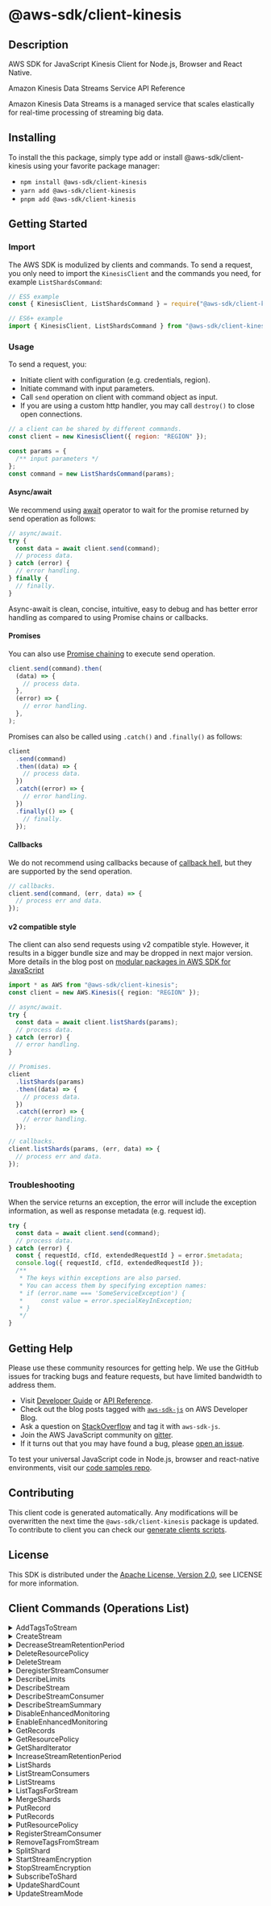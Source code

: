 <!-- generated file, do not edit directly -->

# @aws-sdk/client-kinesis

## Description

AWS SDK for JavaScript Kinesis Client for Node.js, Browser and React Native.

<fullname>Amazon Kinesis Data Streams Service API Reference</fullname>

<p>Amazon Kinesis Data Streams is a managed service that scales elastically for real-time
processing of streaming big data.</p>

## Installing

To install the this package, simply type add or install @aws-sdk/client-kinesis
using your favorite package manager:

- `npm install @aws-sdk/client-kinesis`
- `yarn add @aws-sdk/client-kinesis`
- `pnpm add @aws-sdk/client-kinesis`

## Getting Started

### Import

The AWS SDK is modulized by clients and commands.
To send a request, you only need to import the `KinesisClient` and
the commands you need, for example `ListShardsCommand`:

```js
// ES5 example
const { KinesisClient, ListShardsCommand } = require("@aws-sdk/client-kinesis");
```

```ts
// ES6+ example
import { KinesisClient, ListShardsCommand } from "@aws-sdk/client-kinesis";
```

### Usage

To send a request, you:

- Initiate client with configuration (e.g. credentials, region).
- Initiate command with input parameters.
- Call `send` operation on client with command object as input.
- If you are using a custom http handler, you may call `destroy()` to close open connections.

```js
// a client can be shared by different commands.
const client = new KinesisClient({ region: "REGION" });

const params = {
  /** input parameters */
};
const command = new ListShardsCommand(params);
```

#### Async/await

We recommend using [await](https://developer.mozilla.org/en-US/docs/Web/JavaScript/Reference/Operators/await)
operator to wait for the promise returned by send operation as follows:

```js
// async/await.
try {
  const data = await client.send(command);
  // process data.
} catch (error) {
  // error handling.
} finally {
  // finally.
}
```

Async-await is clean, concise, intuitive, easy to debug and has better error handling
as compared to using Promise chains or callbacks.

#### Promises

You can also use [Promise chaining](https://developer.mozilla.org/en-US/docs/Web/JavaScript/Guide/Using_promises#chaining)
to execute send operation.

```js
client.send(command).then(
  (data) => {
    // process data.
  },
  (error) => {
    // error handling.
  },
);
```

Promises can also be called using `.catch()` and `.finally()` as follows:

```js
client
  .send(command)
  .then((data) => {
    // process data.
  })
  .catch((error) => {
    // error handling.
  })
  .finally(() => {
    // finally.
  });
```

#### Callbacks

We do not recommend using callbacks because of [callback hell](http://callbackhell.com/),
but they are supported by the send operation.

```js
// callbacks.
client.send(command, (err, data) => {
  // process err and data.
});
```

#### v2 compatible style

The client can also send requests using v2 compatible style.
However, it results in a bigger bundle size and may be dropped in next major version. More details in the blog post
on [modular packages in AWS SDK for JavaScript](https://aws.amazon.com/blogs/developer/modular-packages-in-aws-sdk-for-javascript/)

```ts
import * as AWS from "@aws-sdk/client-kinesis";
const client = new AWS.Kinesis({ region: "REGION" });

// async/await.
try {
  const data = await client.listShards(params);
  // process data.
} catch (error) {
  // error handling.
}

// Promises.
client
  .listShards(params)
  .then((data) => {
    // process data.
  })
  .catch((error) => {
    // error handling.
  });

// callbacks.
client.listShards(params, (err, data) => {
  // process err and data.
});
```

### Troubleshooting

When the service returns an exception, the error will include the exception information,
as well as response metadata (e.g. request id).

```js
try {
  const data = await client.send(command);
  // process data.
} catch (error) {
  const { requestId, cfId, extendedRequestId } = error.$metadata;
  console.log({ requestId, cfId, extendedRequestId });
  /**
   * The keys within exceptions are also parsed.
   * You can access them by specifying exception names:
   * if (error.name === 'SomeServiceException') {
   *     const value = error.specialKeyInException;
   * }
   */
}
```

## Getting Help

Please use these community resources for getting help.
We use the GitHub issues for tracking bugs and feature requests, but have limited bandwidth to address them.

- Visit [Developer Guide](https://docs.aws.amazon.com/sdk-for-javascript/v3/developer-guide/welcome.html)
  or [API Reference](https://docs.aws.amazon.com/AWSJavaScriptSDK/v3/latest/index.html).
- Check out the blog posts tagged with [`aws-sdk-js`](https://aws.amazon.com/blogs/developer/tag/aws-sdk-js/)
  on AWS Developer Blog.
- Ask a question on [StackOverflow](https://stackoverflow.com/questions/tagged/aws-sdk-js) and tag it with `aws-sdk-js`.
- Join the AWS JavaScript community on [gitter](https://gitter.im/aws/aws-sdk-js-v3).
- If it turns out that you may have found a bug, please [open an issue](https://github.com/aws/aws-sdk-js-v3/issues/new/choose).

To test your universal JavaScript code in Node.js, browser and react-native environments,
visit our [code samples repo](https://github.com/aws-samples/aws-sdk-js-tests).

## Contributing

This client code is generated automatically. Any modifications will be overwritten the next time the `@aws-sdk/client-kinesis` package is updated.
To contribute to client you can check our [generate clients scripts](https://github.com/aws/aws-sdk-js-v3/tree/main/scripts/generate-clients).

## License

This SDK is distributed under the
[Apache License, Version 2.0](http://www.apache.org/licenses/LICENSE-2.0),
see LICENSE for more information.

## Client Commands (Operations List)

<details>
<summary>
AddTagsToStream
</summary>

[Command API Reference](https://docs.aws.amazon.com/AWSJavaScriptSDK/v3/latest/client/kinesis/command/AddTagsToStreamCommand/) / [Input](https://docs.aws.amazon.com/AWSJavaScriptSDK/v3/latest/Package/-aws-sdk-client-kinesis/Interface/AddTagsToStreamCommandInput/) / [Output](https://docs.aws.amazon.com/AWSJavaScriptSDK/v3/latest/Package/-aws-sdk-client-kinesis/Interface/AddTagsToStreamCommandOutput/)

</details>
<details>
<summary>
CreateStream
</summary>

[Command API Reference](https://docs.aws.amazon.com/AWSJavaScriptSDK/v3/latest/client/kinesis/command/CreateStreamCommand/) / [Input](https://docs.aws.amazon.com/AWSJavaScriptSDK/v3/latest/Package/-aws-sdk-client-kinesis/Interface/CreateStreamCommandInput/) / [Output](https://docs.aws.amazon.com/AWSJavaScriptSDK/v3/latest/Package/-aws-sdk-client-kinesis/Interface/CreateStreamCommandOutput/)

</details>
<details>
<summary>
DecreaseStreamRetentionPeriod
</summary>

[Command API Reference](https://docs.aws.amazon.com/AWSJavaScriptSDK/v3/latest/client/kinesis/command/DecreaseStreamRetentionPeriodCommand/) / [Input](https://docs.aws.amazon.com/AWSJavaScriptSDK/v3/latest/Package/-aws-sdk-client-kinesis/Interface/DecreaseStreamRetentionPeriodCommandInput/) / [Output](https://docs.aws.amazon.com/AWSJavaScriptSDK/v3/latest/Package/-aws-sdk-client-kinesis/Interface/DecreaseStreamRetentionPeriodCommandOutput/)

</details>
<details>
<summary>
DeleteResourcePolicy
</summary>

[Command API Reference](https://docs.aws.amazon.com/AWSJavaScriptSDK/v3/latest/client/kinesis/command/DeleteResourcePolicyCommand/) / [Input](https://docs.aws.amazon.com/AWSJavaScriptSDK/v3/latest/Package/-aws-sdk-client-kinesis/Interface/DeleteResourcePolicyCommandInput/) / [Output](https://docs.aws.amazon.com/AWSJavaScriptSDK/v3/latest/Package/-aws-sdk-client-kinesis/Interface/DeleteResourcePolicyCommandOutput/)

</details>
<details>
<summary>
DeleteStream
</summary>

[Command API Reference](https://docs.aws.amazon.com/AWSJavaScriptSDK/v3/latest/client/kinesis/command/DeleteStreamCommand/) / [Input](https://docs.aws.amazon.com/AWSJavaScriptSDK/v3/latest/Package/-aws-sdk-client-kinesis/Interface/DeleteStreamCommandInput/) / [Output](https://docs.aws.amazon.com/AWSJavaScriptSDK/v3/latest/Package/-aws-sdk-client-kinesis/Interface/DeleteStreamCommandOutput/)

</details>
<details>
<summary>
DeregisterStreamConsumer
</summary>

[Command API Reference](https://docs.aws.amazon.com/AWSJavaScriptSDK/v3/latest/client/kinesis/command/DeregisterStreamConsumerCommand/) / [Input](https://docs.aws.amazon.com/AWSJavaScriptSDK/v3/latest/Package/-aws-sdk-client-kinesis/Interface/DeregisterStreamConsumerCommandInput/) / [Output](https://docs.aws.amazon.com/AWSJavaScriptSDK/v3/latest/Package/-aws-sdk-client-kinesis/Interface/DeregisterStreamConsumerCommandOutput/)

</details>
<details>
<summary>
DescribeLimits
</summary>

[Command API Reference](https://docs.aws.amazon.com/AWSJavaScriptSDK/v3/latest/client/kinesis/command/DescribeLimitsCommand/) / [Input](https://docs.aws.amazon.com/AWSJavaScriptSDK/v3/latest/Package/-aws-sdk-client-kinesis/Interface/DescribeLimitsCommandInput/) / [Output](https://docs.aws.amazon.com/AWSJavaScriptSDK/v3/latest/Package/-aws-sdk-client-kinesis/Interface/DescribeLimitsCommandOutput/)

</details>
<details>
<summary>
DescribeStream
</summary>

[Command API Reference](https://docs.aws.amazon.com/AWSJavaScriptSDK/v3/latest/client/kinesis/command/DescribeStreamCommand/) / [Input](https://docs.aws.amazon.com/AWSJavaScriptSDK/v3/latest/Package/-aws-sdk-client-kinesis/Interface/DescribeStreamCommandInput/) / [Output](https://docs.aws.amazon.com/AWSJavaScriptSDK/v3/latest/Package/-aws-sdk-client-kinesis/Interface/DescribeStreamCommandOutput/)

</details>
<details>
<summary>
DescribeStreamConsumer
</summary>

[Command API Reference](https://docs.aws.amazon.com/AWSJavaScriptSDK/v3/latest/client/kinesis/command/DescribeStreamConsumerCommand/) / [Input](https://docs.aws.amazon.com/AWSJavaScriptSDK/v3/latest/Package/-aws-sdk-client-kinesis/Interface/DescribeStreamConsumerCommandInput/) / [Output](https://docs.aws.amazon.com/AWSJavaScriptSDK/v3/latest/Package/-aws-sdk-client-kinesis/Interface/DescribeStreamConsumerCommandOutput/)

</details>
<details>
<summary>
DescribeStreamSummary
</summary>

[Command API Reference](https://docs.aws.amazon.com/AWSJavaScriptSDK/v3/latest/client/kinesis/command/DescribeStreamSummaryCommand/) / [Input](https://docs.aws.amazon.com/AWSJavaScriptSDK/v3/latest/Package/-aws-sdk-client-kinesis/Interface/DescribeStreamSummaryCommandInput/) / [Output](https://docs.aws.amazon.com/AWSJavaScriptSDK/v3/latest/Package/-aws-sdk-client-kinesis/Interface/DescribeStreamSummaryCommandOutput/)

</details>
<details>
<summary>
DisableEnhancedMonitoring
</summary>

[Command API Reference](https://docs.aws.amazon.com/AWSJavaScriptSDK/v3/latest/client/kinesis/command/DisableEnhancedMonitoringCommand/) / [Input](https://docs.aws.amazon.com/AWSJavaScriptSDK/v3/latest/Package/-aws-sdk-client-kinesis/Interface/DisableEnhancedMonitoringCommandInput/) / [Output](https://docs.aws.amazon.com/AWSJavaScriptSDK/v3/latest/Package/-aws-sdk-client-kinesis/Interface/DisableEnhancedMonitoringCommandOutput/)

</details>
<details>
<summary>
EnableEnhancedMonitoring
</summary>

[Command API Reference](https://docs.aws.amazon.com/AWSJavaScriptSDK/v3/latest/client/kinesis/command/EnableEnhancedMonitoringCommand/) / [Input](https://docs.aws.amazon.com/AWSJavaScriptSDK/v3/latest/Package/-aws-sdk-client-kinesis/Interface/EnableEnhancedMonitoringCommandInput/) / [Output](https://docs.aws.amazon.com/AWSJavaScriptSDK/v3/latest/Package/-aws-sdk-client-kinesis/Interface/EnableEnhancedMonitoringCommandOutput/)

</details>
<details>
<summary>
GetRecords
</summary>

[Command API Reference](https://docs.aws.amazon.com/AWSJavaScriptSDK/v3/latest/client/kinesis/command/GetRecordsCommand/) / [Input](https://docs.aws.amazon.com/AWSJavaScriptSDK/v3/latest/Package/-aws-sdk-client-kinesis/Interface/GetRecordsCommandInput/) / [Output](https://docs.aws.amazon.com/AWSJavaScriptSDK/v3/latest/Package/-aws-sdk-client-kinesis/Interface/GetRecordsCommandOutput/)

</details>
<details>
<summary>
GetResourcePolicy
</summary>

[Command API Reference](https://docs.aws.amazon.com/AWSJavaScriptSDK/v3/latest/client/kinesis/command/GetResourcePolicyCommand/) / [Input](https://docs.aws.amazon.com/AWSJavaScriptSDK/v3/latest/Package/-aws-sdk-client-kinesis/Interface/GetResourcePolicyCommandInput/) / [Output](https://docs.aws.amazon.com/AWSJavaScriptSDK/v3/latest/Package/-aws-sdk-client-kinesis/Interface/GetResourcePolicyCommandOutput/)

</details>
<details>
<summary>
GetShardIterator
</summary>

[Command API Reference](https://docs.aws.amazon.com/AWSJavaScriptSDK/v3/latest/client/kinesis/command/GetShardIteratorCommand/) / [Input](https://docs.aws.amazon.com/AWSJavaScriptSDK/v3/latest/Package/-aws-sdk-client-kinesis/Interface/GetShardIteratorCommandInput/) / [Output](https://docs.aws.amazon.com/AWSJavaScriptSDK/v3/latest/Package/-aws-sdk-client-kinesis/Interface/GetShardIteratorCommandOutput/)

</details>
<details>
<summary>
IncreaseStreamRetentionPeriod
</summary>

[Command API Reference](https://docs.aws.amazon.com/AWSJavaScriptSDK/v3/latest/client/kinesis/command/IncreaseStreamRetentionPeriodCommand/) / [Input](https://docs.aws.amazon.com/AWSJavaScriptSDK/v3/latest/Package/-aws-sdk-client-kinesis/Interface/IncreaseStreamRetentionPeriodCommandInput/) / [Output](https://docs.aws.amazon.com/AWSJavaScriptSDK/v3/latest/Package/-aws-sdk-client-kinesis/Interface/IncreaseStreamRetentionPeriodCommandOutput/)

</details>
<details>
<summary>
ListShards
</summary>

[Command API Reference](https://docs.aws.amazon.com/AWSJavaScriptSDK/v3/latest/client/kinesis/command/ListShardsCommand/) / [Input](https://docs.aws.amazon.com/AWSJavaScriptSDK/v3/latest/Package/-aws-sdk-client-kinesis/Interface/ListShardsCommandInput/) / [Output](https://docs.aws.amazon.com/AWSJavaScriptSDK/v3/latest/Package/-aws-sdk-client-kinesis/Interface/ListShardsCommandOutput/)

</details>
<details>
<summary>
ListStreamConsumers
</summary>

[Command API Reference](https://docs.aws.amazon.com/AWSJavaScriptSDK/v3/latest/client/kinesis/command/ListStreamConsumersCommand/) / [Input](https://docs.aws.amazon.com/AWSJavaScriptSDK/v3/latest/Package/-aws-sdk-client-kinesis/Interface/ListStreamConsumersCommandInput/) / [Output](https://docs.aws.amazon.com/AWSJavaScriptSDK/v3/latest/Package/-aws-sdk-client-kinesis/Interface/ListStreamConsumersCommandOutput/)

</details>
<details>
<summary>
ListStreams
</summary>

[Command API Reference](https://docs.aws.amazon.com/AWSJavaScriptSDK/v3/latest/client/kinesis/command/ListStreamsCommand/) / [Input](https://docs.aws.amazon.com/AWSJavaScriptSDK/v3/latest/Package/-aws-sdk-client-kinesis/Interface/ListStreamsCommandInput/) / [Output](https://docs.aws.amazon.com/AWSJavaScriptSDK/v3/latest/Package/-aws-sdk-client-kinesis/Interface/ListStreamsCommandOutput/)

</details>
<details>
<summary>
ListTagsForStream
</summary>

[Command API Reference](https://docs.aws.amazon.com/AWSJavaScriptSDK/v3/latest/client/kinesis/command/ListTagsForStreamCommand/) / [Input](https://docs.aws.amazon.com/AWSJavaScriptSDK/v3/latest/Package/-aws-sdk-client-kinesis/Interface/ListTagsForStreamCommandInput/) / [Output](https://docs.aws.amazon.com/AWSJavaScriptSDK/v3/latest/Package/-aws-sdk-client-kinesis/Interface/ListTagsForStreamCommandOutput/)

</details>
<details>
<summary>
MergeShards
</summary>

[Command API Reference](https://docs.aws.amazon.com/AWSJavaScriptSDK/v3/latest/client/kinesis/command/MergeShardsCommand/) / [Input](https://docs.aws.amazon.com/AWSJavaScriptSDK/v3/latest/Package/-aws-sdk-client-kinesis/Interface/MergeShardsCommandInput/) / [Output](https://docs.aws.amazon.com/AWSJavaScriptSDK/v3/latest/Package/-aws-sdk-client-kinesis/Interface/MergeShardsCommandOutput/)

</details>
<details>
<summary>
PutRecord
</summary>

[Command API Reference](https://docs.aws.amazon.com/AWSJavaScriptSDK/v3/latest/client/kinesis/command/PutRecordCommand/) / [Input](https://docs.aws.amazon.com/AWSJavaScriptSDK/v3/latest/Package/-aws-sdk-client-kinesis/Interface/PutRecordCommandInput/) / [Output](https://docs.aws.amazon.com/AWSJavaScriptSDK/v3/latest/Package/-aws-sdk-client-kinesis/Interface/PutRecordCommandOutput/)

</details>
<details>
<summary>
PutRecords
</summary>

[Command API Reference](https://docs.aws.amazon.com/AWSJavaScriptSDK/v3/latest/client/kinesis/command/PutRecordsCommand/) / [Input](https://docs.aws.amazon.com/AWSJavaScriptSDK/v3/latest/Package/-aws-sdk-client-kinesis/Interface/PutRecordsCommandInput/) / [Output](https://docs.aws.amazon.com/AWSJavaScriptSDK/v3/latest/Package/-aws-sdk-client-kinesis/Interface/PutRecordsCommandOutput/)

</details>
<details>
<summary>
PutResourcePolicy
</summary>

[Command API Reference](https://docs.aws.amazon.com/AWSJavaScriptSDK/v3/latest/client/kinesis/command/PutResourcePolicyCommand/) / [Input](https://docs.aws.amazon.com/AWSJavaScriptSDK/v3/latest/Package/-aws-sdk-client-kinesis/Interface/PutResourcePolicyCommandInput/) / [Output](https://docs.aws.amazon.com/AWSJavaScriptSDK/v3/latest/Package/-aws-sdk-client-kinesis/Interface/PutResourcePolicyCommandOutput/)

</details>
<details>
<summary>
RegisterStreamConsumer
</summary>

[Command API Reference](https://docs.aws.amazon.com/AWSJavaScriptSDK/v3/latest/client/kinesis/command/RegisterStreamConsumerCommand/) / [Input](https://docs.aws.amazon.com/AWSJavaScriptSDK/v3/latest/Package/-aws-sdk-client-kinesis/Interface/RegisterStreamConsumerCommandInput/) / [Output](https://docs.aws.amazon.com/AWSJavaScriptSDK/v3/latest/Package/-aws-sdk-client-kinesis/Interface/RegisterStreamConsumerCommandOutput/)

</details>
<details>
<summary>
RemoveTagsFromStream
</summary>

[Command API Reference](https://docs.aws.amazon.com/AWSJavaScriptSDK/v3/latest/client/kinesis/command/RemoveTagsFromStreamCommand/) / [Input](https://docs.aws.amazon.com/AWSJavaScriptSDK/v3/latest/Package/-aws-sdk-client-kinesis/Interface/RemoveTagsFromStreamCommandInput/) / [Output](https://docs.aws.amazon.com/AWSJavaScriptSDK/v3/latest/Package/-aws-sdk-client-kinesis/Interface/RemoveTagsFromStreamCommandOutput/)

</details>
<details>
<summary>
SplitShard
</summary>

[Command API Reference](https://docs.aws.amazon.com/AWSJavaScriptSDK/v3/latest/client/kinesis/command/SplitShardCommand/) / [Input](https://docs.aws.amazon.com/AWSJavaScriptSDK/v3/latest/Package/-aws-sdk-client-kinesis/Interface/SplitShardCommandInput/) / [Output](https://docs.aws.amazon.com/AWSJavaScriptSDK/v3/latest/Package/-aws-sdk-client-kinesis/Interface/SplitShardCommandOutput/)

</details>
<details>
<summary>
StartStreamEncryption
</summary>

[Command API Reference](https://docs.aws.amazon.com/AWSJavaScriptSDK/v3/latest/client/kinesis/command/StartStreamEncryptionCommand/) / [Input](https://docs.aws.amazon.com/AWSJavaScriptSDK/v3/latest/Package/-aws-sdk-client-kinesis/Interface/StartStreamEncryptionCommandInput/) / [Output](https://docs.aws.amazon.com/AWSJavaScriptSDK/v3/latest/Package/-aws-sdk-client-kinesis/Interface/StartStreamEncryptionCommandOutput/)

</details>
<details>
<summary>
StopStreamEncryption
</summary>

[Command API Reference](https://docs.aws.amazon.com/AWSJavaScriptSDK/v3/latest/client/kinesis/command/StopStreamEncryptionCommand/) / [Input](https://docs.aws.amazon.com/AWSJavaScriptSDK/v3/latest/Package/-aws-sdk-client-kinesis/Interface/StopStreamEncryptionCommandInput/) / [Output](https://docs.aws.amazon.com/AWSJavaScriptSDK/v3/latest/Package/-aws-sdk-client-kinesis/Interface/StopStreamEncryptionCommandOutput/)

</details>
<details>
<summary>
SubscribeToShard
</summary>

[Command API Reference](https://docs.aws.amazon.com/AWSJavaScriptSDK/v3/latest/client/kinesis/command/SubscribeToShardCommand/) / [Input](https://docs.aws.amazon.com/AWSJavaScriptSDK/v3/latest/Package/-aws-sdk-client-kinesis/Interface/SubscribeToShardCommandInput/) / [Output](https://docs.aws.amazon.com/AWSJavaScriptSDK/v3/latest/Package/-aws-sdk-client-kinesis/Interface/SubscribeToShardCommandOutput/)

</details>
<details>
<summary>
UpdateShardCount
</summary>

[Command API Reference](https://docs.aws.amazon.com/AWSJavaScriptSDK/v3/latest/client/kinesis/command/UpdateShardCountCommand/) / [Input](https://docs.aws.amazon.com/AWSJavaScriptSDK/v3/latest/Package/-aws-sdk-client-kinesis/Interface/UpdateShardCountCommandInput/) / [Output](https://docs.aws.amazon.com/AWSJavaScriptSDK/v3/latest/Package/-aws-sdk-client-kinesis/Interface/UpdateShardCountCommandOutput/)

</details>
<details>
<summary>
UpdateStreamMode
</summary>

[Command API Reference](https://docs.aws.amazon.com/AWSJavaScriptSDK/v3/latest/client/kinesis/command/UpdateStreamModeCommand/) / [Input](https://docs.aws.amazon.com/AWSJavaScriptSDK/v3/latest/Package/-aws-sdk-client-kinesis/Interface/UpdateStreamModeCommandInput/) / [Output](https://docs.aws.amazon.com/AWSJavaScriptSDK/v3/latest/Package/-aws-sdk-client-kinesis/Interface/UpdateStreamModeCommandOutput/)

</details>
